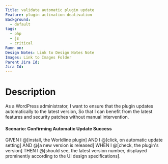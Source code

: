 ```yaml
---
Title: validate automatic plugin update
Feature: plugin activation deativation
Background:
  - default
tags:
  - php
  - js
  - critical
Runn on: 
Design Notes: Link to Design Notes Note
Images: Link to Images Folder
Parent Jira Id: 
Jira Id: 
---
```


# Description

As a WordPress administrator,
I want to ensure that the plugin updates automatically to the latest version,
So that I can benefit from the latest features and security patches without manual intervention.

#### Scenario: Confirming Automatic Update Success

GIVEN I @[install, the Worldline plugin]
AND I @[click, on automatic update setting]
AND @[a new version is released]
WHEN I @[check, the plugin's version]
THEN I @[should see, the latest version number, displayed prominently according to the UI design specifications].
